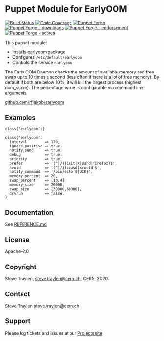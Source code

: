 # Puppet Module for EarlyOOM

[![Build Status](https://travis-ci.org/voxpupuli/puppet-earlyoom.png?branch=master)](https://travis-ci.org/voxpupuli/puppet-earlyoom)
[![Code Coverage](https://coveralls.io/repos/github/voxpupuli/puppet-earlyoom/badge.svg?branch=master)](https://coveralls.io/github/voxpupuli/puppet-earlyoom)
[![Puppet Forge](https://img.shields.io/puppetforge/v/puppet/earlyoom.svg)](https://forge.puppetlabs.com/puppet/earlyoom)
[![Puppet Forge - downloads](https://img.shields.io/puppetforge/dt/puppet/earlyoom.svg)](https://forge.puppetlabs.com/puppet/earlyoom)
[![Puppet Forge - endorsement](https://img.shields.io/puppetforge/e/puppet/earlyoom.svg)](https://forge.puppetlabs.com/puppet/earlyoom)
[![Puppet Forge - scores](https://img.shields.io/puppetforge/f/puppet/earlyoom.svg)](https://forge.puppetlabs.com/puppet/earlyoom)

This puppet module:

* Installs earlyoom package
* Configures `/etc/default/earlyoom`
* Controls the service `earlyoom`

The Early OOM Daemon checks the amount of available memory and free swap up to 10
times a second (less often if there is a lot of free memory).
By default if both are below 10%, it will kill the largest process (highest oom\_score).
The percentage value is configurable via command line arguments.

[github.com/rfjakob/earlyoom](https://github.com/rfjakob/earlyoom)

## Examples

```puppet
class{'earlyoom':}
```

```puppet
class{'earlyoom':
  interval        => 120,
  ignore_positive => true,
  notify_send     => true,
  debug           => true,
  priority        => true,
  prefer          => '(^|/)(init|X|sshd|firefox)$',
  avoid           => '(^|/)(cupsd|xrootd)$',
  notify_command  => '/bin/echo ${UID}',
  memory_percent  => 20,
  swap_percent    => [10,4]
  memory_size     => 20000,
  swap_size       => [30000,60000],
  dryrun          => false,
}
```

## Documentation

See [REFERENCE.md](REFERENCE.md)

## License

Apache-2.0

## Copyright

Steve Traylen, steve.traylen@cern.ch, CERN, 2020.

## Contact

Steve Traylen steve.traylen@cern.ch

## Support

Please log tickets and issues at our [Projects site](https://github.com/voxpupuli/puppet-earlyoom/issues)
